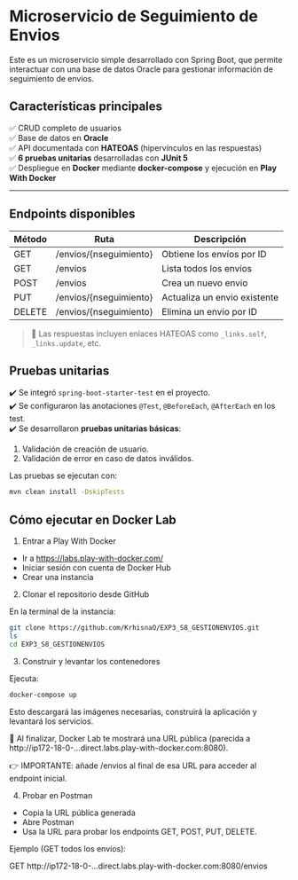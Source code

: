 # Microservicio de Seguimiento de Envios
Este es un microservicio simple desarrollado con Spring Boot, que permite interactuar con una base de datos Oracle para gestionar información de seguimiento de envios.

## Características principales

✅ CRUD completo de usuarios  
✅ Base de datos en **Oracle**  
✅ API documentada con **HATEOAS** (hipervínculos en las respuestas)  
✅ **6 pruebas unitarias** desarrolladas con **JUnit 5**  
✅ Despliegue en **Docker** mediante **docker-compose** y ejecución en **Play With Docker**

---

## Endpoints disponibles

| Método | Ruta                    | Descripción                     |
|--------|------------------------|--------------------------------|
| GET    | /envios/{nseguimiento}  | Obtiene los envíos por ID     |
| GET    | /envios                 | Lista todos los envíos        |
| POST   | /envios                 | Crea un nuevo envio           |
| PUT    | /envios/{nseguimiento}  | Actualiza un envio existente  |
| DELETE | /envios/{nseguimiento}  | Elimina un envio por ID       |

> 📝 Las respuestas incluyen enlaces HATEOAS como `_links.self`, `_links.update`, etc.

## Pruebas unitarias

✔️ Se integró `spring-boot-starter-test` en el proyecto.  
✔️ Se configuraron las anotaciones `@Test`, `@BeforeEach`, `@AfterEach` en los test.  
✔️ Se desarrollaron **pruebas unitarias básicas**:
1. Validación de creación de usuario.
2. Validación de error en caso de datos inválidos.

Las pruebas se ejecutan con:

```bash
mvn clean install -DskipTests
```

## Cómo ejecutar en Docker Lab

1. Entrar a Play With Docker
- Ir a  https://labs.play-with-docker.com/
- Iniciar sesión con cuenta de Docker Hub
- Crear una instancia

2. Clonar el repositorio desde GitHub

En la terminal de la instancia:

```bash
git clone https://github.com/KrhisnaO/EXP3_S8_GESTIONENVIOS.git
ls
cd EXP3_S8_GESTIONENVIOS
```

3. Construir y levantar los contenedores

Ejecuta:

```bash
docker-compose up
```

Esto descargará las imágenes necesarias, construirá la aplicación y levantará los servicios.

🔗 Al finalizar, Docker Lab te mostrará una URL pública (parecida a http://ip172-18-0-...direct.labs.play-with-docker.com:8080).

👉 IMPORTANTE: añade /envios al final de esa URL para acceder al endpoint inicial.

4. Probar en Postman

- Copia la URL pública generada
- Abre Postman
- Usa la URL para probar los endpoints GET, POST, PUT, DELETE.

Ejemplo (GET todos los envíos):

GET http://ip172-18-0-...direct.labs.play-with-docker.com:8080/envios

